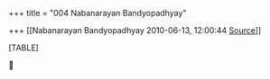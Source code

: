 +++
title = "004 Nabanarayan Bandyopadhyay"

+++
[[Nabanarayan Bandyopadhyay	2010-06-13, 12:00:44 [Source](https://groups.google.com/g/bvparishat/c/345g-yobByg)]]



[TABLE]



